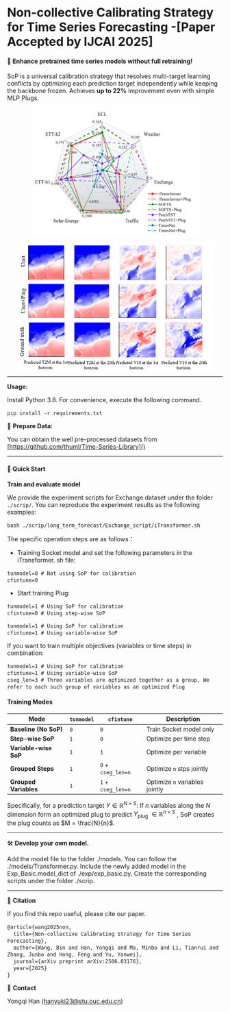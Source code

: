 # Non-collective Calibrating Strategy for Time Series Forecasting -[Paper Accepted by IJCAI 2025]

#### 🚀 Enhance pretrained time series models without full retraining!

SoP is a universal calibration strategy that resolves multi-target learning conflicts by optimizing each prediction target independently while keeping the backbone frozen. Achieves **up to 22%** improvement even with simple MLP Plugs.

<p align="center">
<img src=".\pic\models.png" height = "300" alt="" align=center />
</p>

<p align="center">
<img src=".\pic\sk.png" height = "300" alt="" align=center />
</p>


------------



**Usage:**

Install Python 3.8. For convenience, execute the following command.


```
pip install -r requirements.txt

```

📂 **Prepare Data:**

You can obtain the well pre-processed datasets from [https://github.com/thuml/Time-Series-Library]()

------------

#### 🚀 Quick Start  

**Train and evaluate model**

We provide the experiment scripts for Exchange dataset under the folder `./scrip/`. You can reproduce the experiment results as the following examples:

```
bash ./scrip/long_term_forecast/Exchange_script/iTransformer.sh

```
The specific operation steps are as follows：
- Training Socket model and set the following parameters in the iTransformer. sh file:

```
tunmodel=0 # Not using SoP for calibration
cfintune=0

```
- Start training Plug:

```
tunmodel=1 # Using SoP for calibration
cfintune=0 # Using step-wise SoP
```

```
tunmodel=1 # Using SoP for calibration
cfintune=1 # Using variable-wise SoP
```

If you want to train multiple objectives (variables or time steps) in combination:

```
tunmodel=1 # Using SoP for calibration
cfintune=1 # Using variable-wise SoP
cseg_len=3 # Three variables are optimized together as a group, We refer to each such group of variables as an optimized Plug
```

#### Training Modes

| Mode | `tunmodel` | `cfintune` | Description |
|------|------------|------------|-------------|
| **Baseline (No SoP)** | `0` | `0` | Train Socket model only |
| **Step-wise SoP** | `1` | `0` | Optimize per time step |
| **Variable-wise SoP** | `1` | `1` | Optimize per variable |
| **Grouped Steps** | `1` | `0` + `cseg_len=n` | Optimize `n` stps jointly |
| **Grouped Variables** | `1` | `1` + `cseg_len=n` | Optimize `n` variables jointly |

Specifically, for a prediction target $Y \in \mathbb{R}^{N \times S}$: If $n$ variables along the $N$ dimension form an optimized plug to predict $Y_{\text{plug}}$ $\in \mathbb{R}^{n \times S}$ , SoP creates the plug counts as $M = \frac{N}{n}$.

------------


🛠️ **Develop your own model.**

Add the model file to the folder ./models. You can follow the ./models/Transformer.py.
Include the newly added model in the Exp_Basic.model_dict of ./exp/exp_basic.py.
Create the corresponding scripts under the folder ./scrip.


------------



📜 **Citation**

If you find this repo useful, please cite our paper.


```
@article{wang2025non,
  title={Non-collective Calibrating Strategy for Time Series Forecasting},
  author={Wang, Bin and Han, Yongqi and Ma, Minbo and Li, Tianrui and Zhang, Junbo and Hong, Feng and Yu, Yanwei},
  journal={arXiv preprint arXiv:2506.03176},
  year={2025}
}

```

📩 **Contact**

Yongqi Han (hanyuki23@stu.ouc.edu.cn)
